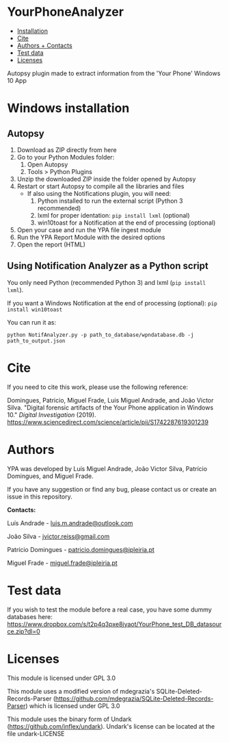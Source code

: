 # YourPhoneAnalyzer

*   [Installation](#windows-installation)
*   [Cite](#cite)
*   [Authors + Contacts](#authors)
*   [Test data](#test-data)
*   [Licenses](#licenses)

Autopsy plugin made to extract information from the 'Your Phone' Windows 10 App

# Windows installation

## Autopsy

1.  Download as ZIP directly from here
2.  Go to your Python Modules folder:
    1. Open Autopsy
    2. Tools > Python Plugins
3.  Unzip the downloaded ZIP inside the folder opened by Autopsy
4.  Restart or start Autopsy to compile all the libraries and files
    * If also using the Notifications plugin, you will need:
        1. Python installed to run the external script (Python 3 recommended)
        2. lxml for proper identation: `pip install lxml` (optional)
        3. win10toast for a Notification at the end of processing (optional)
5.  Open your case and run the YPA file ingest module
6.  Run the YPA Report Module with the desired options
7.  Open the report (HTML)

## Using Notification Analyzer as a Python script

You only need Python (recommended Python 3) and lxml (`pip install lxml`).

If you want a Windows Notification at the end of processing (optional): `pip install win10toast` 

You can run it as:

`python NotifAnalyzer.py -p path_to_database/wpndatabase.db -j path_to_output.json`

# Cite

If you need to cite this work, please use the following reference:

Domingues, Patricio, Miguel Frade, Luis Miguel Andrade, and João Victor Silva. "Digital forensic artifacts of the Your Phone application in Windows 10." *Digital Investigation* (2019).
https://www.sciencedirect.com/science/article/pii/S1742287619301239

# Authors

YPA was developed by Luís Miguel Andrade, João Victor Silva, Patrício Domingues, and Miguel Frade.

If you have any suggestion or find any bug, please contact us or create an issue in this repository.

**Contacts:**  

Luís Andrade - luis.m.andrade@outlook.com

João Silva - jvictor.reiss@gmail.com  

Patrício Domingues - patricio.domingues@ipleiria.pt

Miguel Frade - miguel.frade@ipleiria.pt

# Test data

If you wish to test the module before a real case, you have some dummy databases here: https://www.dropbox.com/s/t2p4q3pxe8jyaot/YourPhone_test_DB_datasource.zip?dl=0

# Licenses

This module is licensed under GPL 3.0

This module uses a modified version of mdegrazia's SQLite-Deleted-Records-Parser (https://github.com/mdegrazia/SQLite-Deleted-Records-Parser) which is licensed under GPL 3.0

This module uses the binary form of Undark (https://github.com/inflex/undark). Undark's license can be located at the file undark-LICENSE
